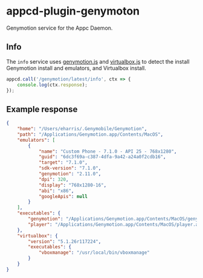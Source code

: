 # appcd-plugin-genymoton

Genymotion service for the Appc Daemon.

## Info

The `info` service uses [genymotion.js](./src/genymotion.js) and [virtualbox.js](./src/virtualbox.js) to detect the install Genymotion install and emulators, and Virtualbox install.

```js
appcd.call('/genymotion/latest/info', ctx => {
	console.log(ctx.response);
});
```

## Example response
```json
{
    "home": "/Users/eharris/.Genymobile/Genymotion",
    "path": "/Applications/Genymotion.app/Contents/MacOS",
    "emulators": [
        {
            "name": "Custom Phone - 7.1.0 - API 25 - 768x1280",
            "guid": "6dc3f69a-c387-4dfa-9a42-a24a0f2cdb16",
            "target": "7.1.0",
            "sdk-version": "7.1.0",
            "genymotion": "2.11.0",
            "dpi": 320,
            "display": "768x1280-16",
            "abi": "x86",
            "googleApis": null
        }
    ],
    "executables": {
        "genymotion": "/Applications/Genymotion.app/Contents/MacOS/genymotion",
        "player": "/Applications/Genymotion.app/Contents/MacOS/player.app/Contents/MacOS/player"
    },
    "virtualbox": {
        "version": "5.1.26r117224",
        "executables": {
            "vboxmanage": "/usr/local/bin/vboxmanage"
        }
    }
}
```
